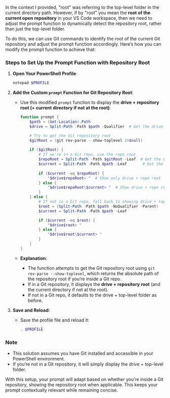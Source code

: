 In the context I provided, "root" was referring to the top-level folder in the current directory path. However, if by "root" you mean the **root of the current open repository** in your VS Code workspace, then we need to adjust the prompt function to dynamically detect the repository root, rather than just the top-level folder.

To do this, we can use Git commands to identify the root of the current Git repository and adjust the prompt function accordingly. Here’s how you can modify the prompt function to achieve that:

### Steps to Set Up the Prompt Function with Repository Root

1. **Open Your PowerShell Profile**:
   ```powershell
   notepad $PROFILE
   ```

2. **Add the Custom `prompt` Function for Git Repository Root**:
   - Use this modified `prompt` function to display the **drive + repository root (+ current directory if not at the root)**:

     ```powershell
     function prompt {
         $path = (Get-Location).Path
         $drive = Split-Path -Path $path -Qualifier  # Get the drive (e.g., C:\)

         # Try to get the Git repository root
         $gitRoot = (git rev-parse --show-toplevel 2>$null)
         
         if ($gitRoot) {
             # If we're in a Git repo, use the repo root
             $repoRoot = Split-Path -Path $gitRoot -Leaf  # Get the name of the repo root folder
             $current = Split-Path -Path $path -Leaf       # Get the current directory
             
             if ($current -eq $repoRoot) {
                 "$drive$repoRoot> "  # Show only drive + repo root
             } else {
                 "$drive$repoRoot\$current> "  # Show drive + repo root + current if not at root
             }
         } else {
             # If not in a Git repo, fall back to showing drive + top-level folder
             $root = (Split-Path -Path $path -NoQualifier -Parent)
             $current = Split-Path -Path $path -Leaf

             if ($current -eq $root) {
                 "$drive$root> "
             } else {
                 "$drive$root\$current> "
             }
         }
     }
     ```

   - **Explanation**:
     - The function attempts to get the Git repository root using `git rev-parse --show-toplevel`, which returns the absolute path of the repository root if you’re inside a Git repo.
     - If in a Git repository, it displays the **drive + repository root** (and the current directory if not at the root).
     - If not in a Git repo, it defaults to the drive + top-level folder as before.

3. **Save and Reload**:
   - Save the profile file and reload it:
     ```powershell
     . $PROFILE
     ```

### Note
- This solution assumes you have Git installed and accessible in your PowerShell environment.
- If you’re not in a Git repository, it will simply display the drive + top-level folder.

With this setup, your prompt will adapt based on whether you’re inside a Git repository, showing the repository root when applicable. This keeps your prompt contextually relevant while remaining concise.
